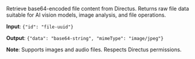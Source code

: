 Retrieve base64-encoded file content from Directus. Returns raw file data suitable for AI vision models, image analysis, and file operations.

**Input**: `{"id": "file-uuid"}`

**Output**: `{"data": "base64-string", "mimeType": "image/jpeg"}`

**Note**: Supports images and audio files. Respects Directus permissions.
